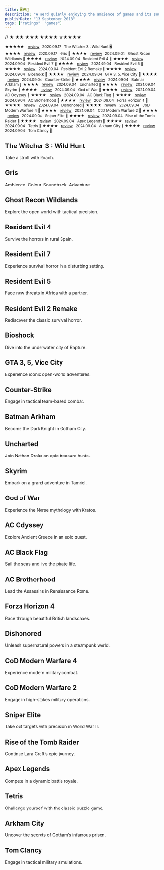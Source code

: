 ```yaml
---
title: 🖥️🎮📱
description: "A nerd quietly enjoying the ambience of games and its soundtrack. WASD, SHIFT, SPACEBAR, F, R"
publishDate: "13 September 2018"
tags: ["ratings", "games"]
---
```



// ★
★★
★★★
★★★★
★★★★★





<span style="font-size: 12px;">★★★★★</span> &nbsp; <span style="font-size: 12px;">
  <a href="#1">review</a> &nbsp; 2020.09.17 &nbsp; The Witcher 3 : Wild Hunt 🖥️</span>
  <br>
<span style="font-size: 12px;">★★★★  </span> &nbsp; <span style="font-size: 12px;">
  <a href="#2">review</a> &nbsp; 2020.09.17 &nbsp; Gris 📱</span>
<span style="font-size: 12px;">★★★★  </span>   <span style="font-size: 12px;">
  <a href="#1">review</a>   2024.09.04   Ghost Recon Wildlands 📱</span>
<span style="font-size: 12px;">★★★★  </span>   <span style="font-size: 12px;">
  <a href="#2">review</a>   2024.09.04   Resident Evil 4 📱</span>
<span style="font-size: 12px;">★★★★  </span>   <span style="font-size: 12px;">
  <a href="#3">review</a>   2024.09.04   Resident Evil 7 📱</span>
<span style="font-size: 12px;">★★★★  </span>   <span style="font-size: 12px;">
  <a href="#4">review</a>   2024.09.04   Resident Evil 5 📱</span>
<span style="font-size: 12px;">★★★★  </span>   <span style="font-size: 12px;">
  <a href="#5">review</a>   2024.09.04   Resident Evil 2 Remake 📱</span>
<span style="font-size: 12px;">★★★★  </span>   <span style="font-size: 12px;">
  <a href="#6">review</a>   2024.09.04   Bioshock 📱</span>
<span style="font-size: 12px;">★★★★  </span>   <span style="font-size: 12px;">
  <a href="#7">review</a>   2024.09.04   GTA 3, 5, Vice City 📱</span>
<span style="font-size: 12px;">★★★★  </span>   <span style="font-size: 12px;">
  <a href="#8">review</a>   2024.09.04   Counter-Strike 📱</span>
<span style="font-size: 12px;">★★★★  </span>   <span style="font-size: 12px;">
  <a href="#9">review</a>   2024.09.04   Batman Arkham 📱</span>
<span style="font-size: 12px;">★★★★  </span>   <span style="font-size: 12px;">
  <a href="#10">review</a>   2024.09.04   Uncharted 📱</span>
<span style="font-size: 12px;">★★★★  </span>   <span style="font-size: 12px;">
  <a href="#11">review</a>   2024.09.04   Skyrim 📱</span>
<span style="font-size: 12px;">★★★★  </span>   <span style="font-size: 12px;">
  <a href="#12">review</a>   2024.09.04   God of War 📱</span>
<span style="font-size: 12px;">★★★★  </span>   <span style="font-size: 12px;">
  <a href="#13">review</a>   2024.09.04   AC Odyssey 📱</span>
<span style="font-size: 12px;">★★★★  </span>   <span style="font-size: 12px;">
  <a href="#14">review</a>   2024.09.04   AC Black Flag 📱</span>
<span style="font-size: 12px;">★★★★  </span>   <span style="font-size: 12px;">
  <a href="#15">review</a>   2024.09.04   AC Brotherhood 📱</span>
<span style="font-size: 12px;">★★★★  </span>   <span style="font-size: 12px;">
  <a href="#16">review</a>   2024.09.04   Forza Horizon 4 📱</span>
<span style="font-size: 12px;">★★★★  </span>   <span style="font-size: 12px;">
  <a href="#17">review</a>   2024.09.04   Dishonored 📱</span>
<span style="font-size: 12px;">★★★★  </span>   <span style="font-size: 12px;">
  <a href="#18">review</a>   2024.09.04   CoD Modern Warfare 4 📱</span>
<span style="font-size: 12px;">★★★★  </span>   <span style="font-size: 12px;">
  <a href="#19">review</a>   2024.09.04   CoD Modern Warfare 2 📱</span>
<span style="font-size: 12px;">★★★★  </span>   <span style="font-size: 12px;">
  <a href="#20">review</a>   2024.09.04   Sniper Elite 📱</span>
<span style="font-size: 12px;">★★★★  </span>   <span style="font-size: 12px;">
  <a href="#21">review</a>   2024.09.04   Rise of the Tomb Raider 📱</span>
<span style="font-size: 12px;">★★★★  </span>   <span style="font-size: 12px;">
  <a href="#22">review</a>   2024.09.04   Apex Legends 📱</span>
<span style="font-size: 12px;">★★★★  </span>   <span style="font-size: 12px;">
  <a href="#23">review</a>   2024.09.04   Tetris 📱</span>
<span style="font-size: 12px;">★★★★  </span>   <span style="font-size: 12px;">
  <a href="#24">review</a>   2024.09.04   Arkham City 📱</span>
<span style="font-size: 12px;">★★★★  </span>   <span style="font-size: 12px;">
  <a href="#25">review</a>   2024.09.04   Tom Clancy 📱</span>






<a id="1"></a>
<h2>The Witcher 3 : Wild Hunt</h2>
<p>Take a stroll with Roach.</p>

<a id="2"></a>
<h2>Gris</h2>
<p>Ambience. Colour. Soundtrack. Adventure.</p>

<a id="3"></a>
<h2>Ghost Recon Wildlands</h2>
<p>Explore the open world with tactical precision.</p>
<a id="4"></a>
<h2>Resident Evil 4</h2>
<p>Survive the horrors in rural Spain.</p>
<a id="5"></a>
<h2>Resident Evil 7</h2>
<p>Experience survival horror in a disturbing setting.</p>
<a id="6"></a>
<h2>Resident Evil 5</h2>
<p>Face new threats in Africa with a partner.</p>
<a id="7"></a>
<h2>Resident Evil 2 Remake</h2>
<p>Rediscover the classic survival horror.</p>
<a id="8"></a>
<h2>Bioshock</h2>
<p>Dive into the underwater city of Rapture.</p>
<a id="9"></a>
<h2>GTA 3, 5, Vice City</h2>
<p>Experience iconic open-world adventures.</p>
<a id="10"></a>
<h2>Counter-Strike</h2>
<p>Engage in tactical team-based combat.</p>
<a id="11"></a>
<h2>Batman Arkham</h2>
<p>Become the Dark Knight in Gotham City.</p>
<a id="12"></a>
<h2>Uncharted</h2>
<p>Join Nathan Drake on epic treasure hunts.</p>
<a id="13"></a>
<h2>Skyrim</h2>
<p>Embark on a grand adventure in Tamriel.</p>
<a id="14"></a>
<h2>God of War</h2>
<p>Experience the Norse mythology with Kratos.</p>
<a id="15"></a>
<h2>AC Odyssey</h2>
<p>Explore Ancient Greece in an epic quest.</p>
<a id="16"></a>
<h2>AC Black Flag</h2>
<p>Sail the seas and live the pirate life.</p>
<a id="17"></a>
<h2>AC Brotherhood</h2>
<p>Lead the Assassins in Renaissance Rome.</p>
<a id="18"></a>
<h2>Forza Horizon 4</h2>
<p>Race through beautiful British landscapes.</p>
<a id="19"></a>
<h2>Dishonored</h2>
<p>Unleash supernatural powers in a steampunk world.</p>
<a id="20"></a>
<h2>CoD Modern Warfare 4</h2>
<p>Experience modern military combat.</p>
<a id="21"></a>
<h2>CoD Modern Warfare 2</h2>
<p>Engage in high-stakes military operations.</p>
<a id="22"></a>
<h2>Sniper Elite</h2>
<p>Take out targets with precision in World War II.</p>
<a id="23"></a>
<h2>Rise of the Tomb Raider</h2>
<p>Continue Lara Croft’s epic journey.</p>
<a id="24"></a>
<h2>Apex Legends</h2>
<p>Compete in a dynamic battle royale.</p>
<a id="25"></a>
<h2>Tetris</h2>
<p>Challenge yourself with the classic puzzle game.</p>
<a id="26"></a>
<h2>Arkham City</h2>
<p>Uncover the secrets of Gotham’s infamous prison.</p>
<a id="27"></a>
<h2>Tom Clancy</h2>
<p>Engage in tactical military simulations.</p>

